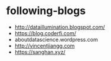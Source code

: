# following-blogs

+ http://dataillumination.blogspot.com/
+ https://blog.coderfi.com/
+ aboutdatascience.wordpress.com
+ http://vincentjiangg.com
+ https://sanghan.xyz/
